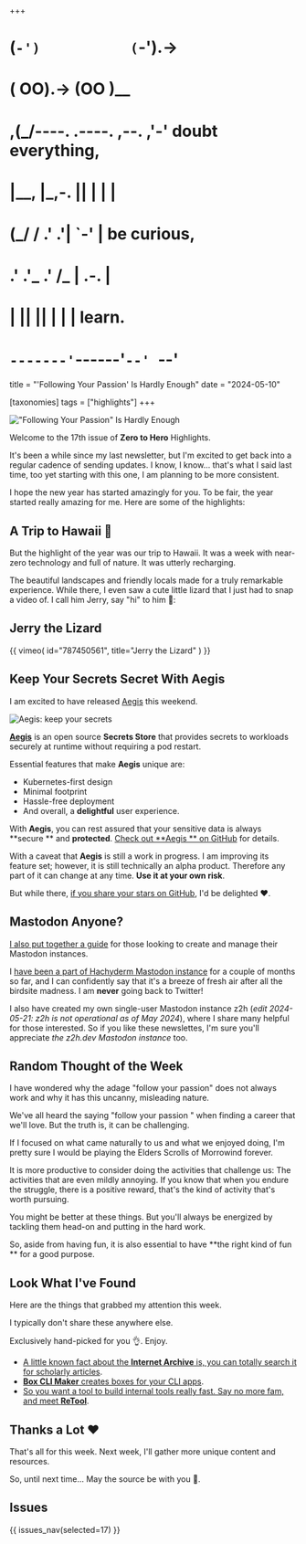 +++
#   (`-')           (`-').->
#   ( OO).->        (OO )__
# ,(_/----. .----. ,--. ,'-' doubt everything,
# |__,    |\_,-.  ||  | |  |
#  (_/   /    .' .'|  `-'  | be curious,
#  .'  .'_  .'  /_ |  .-.  |
# |       ||      ||  | |  | learn.
# `-------'`------'`--' `--'

title = "'Following Your Passion' Is Hardly Enough"
date = "2024-05-10"

[taxonomies]
tags = ["highlights"]
+++

!["Following Your Passion" Is Hardly Enough](/images/size/w1200/2024/03/pass.png)

Welcome to the 17th issue of **Zero to Hero** Highlights.

It's been a while since my last newsletter, but I'm excited to get back into a
regular cadence of sending updates. I know, I know... that's what I said last 
time, too yet starting with this one, I am planning to be more consistent.

I hope the new year has started amazingly for you. To be fair, the year started
really amazing for me. Here are some of the highlights:

## A Trip to Hawaii 🎅

But the highlight of the year was our trip to Hawaii. It was a week with
near-zero technology and full of nature. It was utterly recharging.

The beautiful landscapes and friendly locals made for a truly remarkable
experience. While there, I even saw a cute little lizard that I just had to snap
a video of. I call him Jerry, say "hi" to him 🙂:

## Jerry the Lizard

{{ 
  vimeo(
    id="787450561", 
    title="Jerry the Lizard"
  ) 
}}

## Keep Your Secrets Secret With Aegis

I am excited to have released [Aegis](https://vsecm.com/) this weekend.

![Aegis: keep your secrets](/images/2023/01/aegis-banner.png)

[**Aegis**](https://vsecm.com/) is an open source **Secrets Store** that
provides secrets to workloads securely at runtime without requiring a pod
restart.

Essential features that make **Aegis** unique are:

* Kubernetes-first design
* Minimal footprint
* Hassle-free deployment
* And overall, a **delightful** user experience.

With **Aegis**, you can rest assured that your sensitive data is always **secure
** and **protected**. [Check out **Aegis
** on GitHub](https://github.com/vmware-tanzu/secrets-manager) for details.

With a caveat that **Aegis** is still a work in progress. I am improving its
feature set; however, it is still technically an alpha product. Therefore any
part of it can change at any time. **Use it at your own risk**.

But while
there, [if you share your stars on GitHub](https://github.com/vmware-tanzu/secrets-manager),
I'd be delighted ❤️.

Mastodon Anyone?
----------------

[I also put together a guide](@/tips/mastodon-101.md) for
those looking to create and manage their Mastodon instances.

I [have been a part of Hachyderm Mastodon instance](https://hachyderm.io/@volkan)
for a couple of months so far, and I can confidently say that it's a breeze of
fresh air after all the birdsite madness. I am **never** going back to Twitter!

I also have created my own single-user Mastodon instance z2h
(*edit 2024-05-21: z2h is not operational as of May 2024*), where I share many 
helpful for those interested. So if you like these newslettes, I'm sure you'll
appreciate *the z2h.dev Mastodon instance* too.

## Random Thought of the Week

I have wondered why the adage "follow your passion" does not always work and why
it has this uncanny, misleading nature.

We've all heard the saying "follow your passion " when finding a career that
we'll love. But the truth is, it can be challenging.

If I focused on what came naturally to us and what we enjoyed doing, I'm pretty
sure I would be playing the Elders Scrolls of Morrowind forever.

It is more productive to consider doing the activities that challenge us: The
activities that are even mildly annoying. If you know that when you endure the
struggle, there is a positive reward, that's the kind of activity that's worth
pursuing.

You might be better at these things. But you'll always be energized by tackling
them head-on and putting in the hard work.

So, aside from having fun, it is also essential to have **the right kind of fun
** for a good purpose.

## Look What I've Found

Here are the things that grabbed my attention this week.

I typically don't share these anywhere else.

Exclusively hand-picked for you 👌. Enjoy.

* [A little known fact about the **Internet Archive** is, you can totally search it for scholarly articles](https://scholar.archive.org/search?q=AI+ML).
* [**Box CLI Maker** creates boxes for your CLI apps](https://github.com/Delta456/box-cli-maker).
* [So you want a tool to build internal tools really fast. Say no more fam, and meet **ReTool**](https://retool.com/).

Thanks a Lot ❤️
---------------

That's all for this week. Next week, I'll gather more unique content and
resources.

So, until next time... May the source be with you 🦄.

## Issues

{{ issues_nav(selected=17) }}
